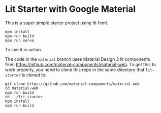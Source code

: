 # Lit Starter with Google Material

This is a super simple starter project using lit-html. 

```
npm install
npm run build
npm run serve
```

To see it in action. 

The code in the `material` branch uses Material Design 3 lit components from
https://github.com/material-components/material-web. To get this to work
properly, you need to clone this repo in the same directory that `lit-starter`
is cloned to:

```
git clone https://github.com/material-components/material-web
cd material-web
npm run build
cd ../lit-starter
npm install
npm run build
```

